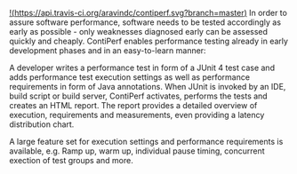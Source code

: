 [!(https://api.travis-ci.org/aravindc/contiperf.svg?branch=master)](https://travis-ci.org/aravindc/contiperf)
In order to assure software performance, software needs to be tested accordingly as early as possible - only weaknesses diagnosed early can be assessed quickly and cheaply. ContiPerf enables performance testing already in early development phases and in an easy-to-learn manner: 

A developer writes a performance test in form of a JUnit 4 test case and adds performance test execution settings as well as performance requirements in form of Java annotations. When JUnit is invoked by an IDE, build script or build server, ContiPerf activates, performs the tests and creates an HTML report. The report provides a detailed overview of execution, requirements and measurements, even providing a latency distribution chart.

A large feature set for execution settings and performance requirements is available, e.g. Ramp up, warm up, individual pause timing, concurrent exection of test groups and more.

